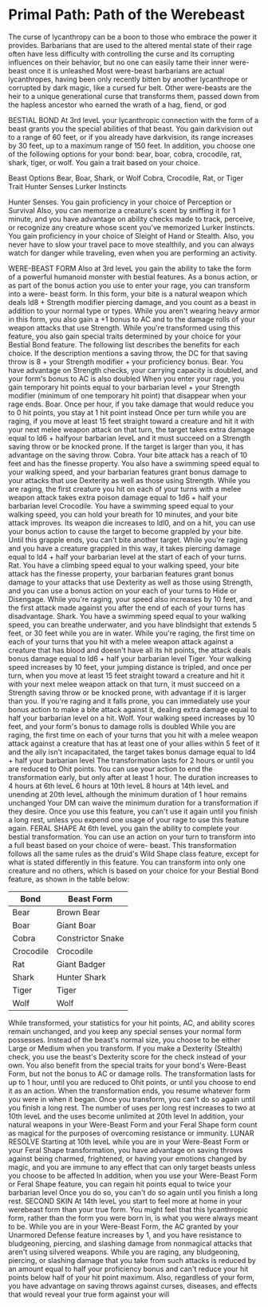 # Primal Path: Path of the Werebeast
The curse of lycanthropy can be a boon to those who embrace the power it provides. Barbarians that are used to the altered mental state of their rage often have less difficulty with controlling the curse and its corrupting influences on their behavior, but no one can easily tame their inner were-beast once it is unleashed
Most were-beast barbarians are actual lycanthropes, having been only recently bitten by another lycanthrope or corrupted by dark magic, like a cursed fur belt. Other were-beasts are the heir to a unique generational curse that transforms them, passed down from the hapless ancestor who earned the wrath of a hag, fiend, or god

BESTIAL BOND
At 3rd leveL your lycanthropic connection with the form of a beast grants you the special abilities of that beast. You gain darkvision out to a range of 60 feet, or if you already have darkvision, its range increases by 30 feet, up to a maximum range of 150 feet.
In addition, you choose one of the following options for your bond: bear, boar, cobra, crocodile, rat, shark, tiger, or wolf. You gain a trait based on your choice.

Beast Options
Bear, Boar, Shark, or Wolf Cobra, Crocodile, Rat, or Tiger
Trait
Hunter Senses Lurker Instincts

Hunter Senses. You gain proficiency in your choice of Perception or Survival Also, you can memorize a creature's scent by sniffing it for 1 minute, and you have advantage on ability checks made to track, perceive, or recognize any creature whose scent you've memorized
Lurker Instincts. You gain proficiency in your choice of Sleight of Hand or Stealth. Also, you never have to slow your travel pace to move stealthily, and you can always watch for danger while traveling, even when you are performing an activity.

WERE-BEAST FORM
Also at 3rd leveL you gain the ability to take the form of a powerful humanoid monster with bestial features.
As a bonus action, or as part of the bonus action you use to enter your rage, you can transform into a were- beast form. In this form, your bite is a natural weapon which deals ld8 + Strength modifier piercing damage,
and you count as a beast in addition to your normal type
or types. While you aren't wearing heavy armor in this form, you also gain a +1 bonus to AC and to the damage rolls of your weapon attacks that use Strength.
While you're transformed using this feature, you also gain special traits determined by your choice for your Bestial Bond feature. The following list describes the benefits for each choice. If the description mentions a saving throw, the DC for that saving throw is 8 + your Strength modifier + your proficiency bonus.
Bear. You have advantage on Strength checks, your carrying capacity is doubled, and your form's bonus to AC is also doubled When you enter your rage, you gain temporary hit points equal to your barbarian level + your Strength modifier (minimum of one temporary hit point) that disappear when your rage ends.
Boar. Once per hour, if you take damage that would reduce you to 0 hit points, you stay at 1 hit point instead Once per turn while you are raging, if you move at least 15 feet straight toward a creature and hit it with your next melee weapon attack on that turn, the target takes extra damage equal to ld6 + halfyour barbarian leveL and it must succeed on a Strength saving throw or be knocked prone. If the target is larger than you, it has advantage on the saving throw.
Cobra. Your bite attack has a reach of 10 feet and has the finesse property. You also have a swimming speed equal to your walking speed, and your barbarian features grant bonus damage to your attacks that use Dexterity as well as those using Strength. While you are raging, the first creature you hit on each of your turns with a melee weapon attack takes extra poison damage equal to 1d6 + half your barbarian level
Crocodile. You have a swimming speed equal to your walking speed, you can hold your breath for 10 minutes, and your bite attack improves. Its weapon die increases to ldl0, and on a hit, you can use your bonus action to cause the target to become grappled by your bite. Until this grapple ends, you can't bite another target. While you're raging and you have a creature grappled in this way, it takes piercing damage equal to ld4 + half your barbarian level at the start of each of your turns.
Rat. You have a climbing speed equal to your walking speed, your bite attack has the finesse property, your barbarian features grant bonus damage to your attacks that use Dexterity as well as those using Strength, and you can use a bonus action on your each of your turns to Hide or Disengage. While you're raging, your speed also increases by 10 feet, and the first attack made against you after the end of each of your turns has disadvantage.
Shark. You have a swimming speed equal to your walking speed, you can breathe underwater, and you have blindsight that extends 5 feet, or 30 feet while you are in water. While you're raging, the first time on each of your turns that you hit with a melee weapon attack against a creature that has blood and doesn't have all its hit points, the attack deals bonus damage equal to ld6 + half your barbarian level
Tiger. Your walking speed increases by 10 feet, your jumping distance is tripled, and once per turn, when you
move at least 15 feet straight toward a creature and hit it with your next melee weapon attack on that turn, it must succeed on a Strength saving throw or be knocked prone, with advantage if it is larger than you. If you're raging and it falls prone, you can immediately use your bonus action to make a bite attack against it, dealing extra damage equal to half your barbarian level on a hit.
Wolf. Your walking speed increases by 10 feet, and your form's bonus to damage rolls is doubled While you are raging, the first time on each of your turns that you hit with a melee weapon attack against a creature that has at least one of your allies within 5 feet of it and the ally isn't incapacitated, the target takes bonus damage equal to ld4 + half your barbarian level
The transformation lasts for 2 hours or until you are reduced to Ohit points. You can use your action to end the transformation early, but only after at least 1 hour. The duration increases to 4 hours at 6th leveL 6 hours at 10th leveL 8 hours at 14th leveL and unending at 20th leveL although the minimum duration of 1 hour remains unchanged Your DM can waive the minimum duration for a transformation if they desire.
Once you use this feature, you can't use it again until you finish a long rest, unless you expend one usage of your rage to use this feature again.
FERAL SHAPE
At 6th leveL you gain the ability to complete your bestial transformation. You can use an action on your turn to transform into a full beast based on your choice of were- beast. This transformation follows all the same rules as the druid's Wild Shape class feature, except for what is stated differently in this feature.
You can transform into only one creature and no others, which is based on your choice for your Bestial Bond feature, as shown in the table below:

Bond | Beast Form
---- | ------------
Bear | Brown Bear
Boar | Giant Boar
Cobra | Constrictor Snake 
Crocodile | Crocodile
Rat | Giant Badger 
Shark |Hunter Shark
Tiger | Tiger 
Wolf | Wolf

While transformed, your statistics for your hit points, AC, and ability scores remain unchanged, and you keep any special senses your normal form possesses. Instead of the beast's normal size, you choose to be either Large or Medium when you transform. If you make a Dexterity (Stealth) check, you use the beast's Dexterity score for the check instead of your own. You also benefit from the special traits for your bond's Were-Beast Form, but not the bonus to AC or damage rolls.
The transformation lasts for up to 1 hour, until you are reduced to Ohit points, or until you choose to end it as an action. When the transformation ends, you resume whatever form you were in when it began.
Once you transform, you can't do so again until you finish a long rest. The number of uses per long rest increases to two at 10th leveL and the uses become unlimited at 20th level
In addition, your natural weapons in your Were-Beast Form and your Feral Shape form count as magical for the purposes of overcoming resistance or immunity.
LUNAR RESOLVE
Starting at 10th leveL while you are in your Were-Beast Form or your Feral Shape transformation, you have advantage on saving throws against being charmed, frightened, or having your emotions changed by magic, and you are immune to any effect that can only target beasts unless you choose to be affected
In addition, when you use your Were-Beast Form or Feral Shape feature, you can regain hit points equal to twice your barbarian level Once you do so, you can't do so again until you finish a long rest.
SECOND SKIN
At 14th leveL you start to feel more at home in your werebeast form than your true form. You might feel that this lycanthropic form, rather than the form you were born in, is what you were always meant to be.
While you are in your Were-Beast Form, the AC granted by your Unarmored Defense feature increases by 1, and you have resistance to bludgeoning, piercing, and slashing damage from nonmagical attacks that aren't using silvered weapons. While you are raging, any bludgeoning, piercing, or slashing damage that you take from such attacks is reduced by an amount equal to half your proficiency bonus and can't reduce your hit points below half of your hit point maximum.
Also, regardless of your form, you have advantage on saving throws against curses, diseases, and effects that would reveal your true form against your will
